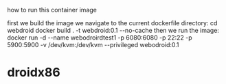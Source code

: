how to run this container image

first we build the image
we navigate to the current dockerfile directory:
cd webdroid
docker build . -t webdroid:0.1 --no-cache
then we run the image:
docker run  -d --name webodroirdtest1 -p 6080:6080 -p 22:22 -p 5900:5900 -v /dev/kvm:/dev/kvm --privileged webodroid:0.1 
# droidx86

